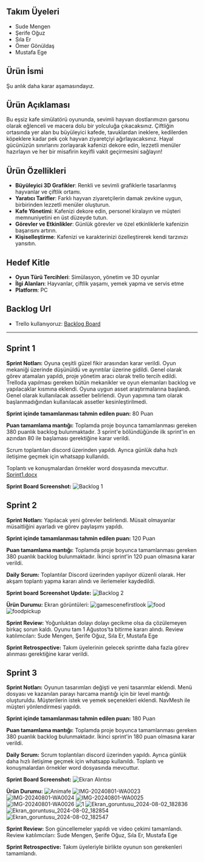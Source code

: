 ## Takım Üyeleri
- Sude Mengen
- Şerife Oğuz
- Sıla Er 
- Ömer Gönüldaş
- Mustafa Ege

## Ürün İsmi
Şu anlık daha karar aşamasındayız.
 
## Ürün Açıklaması
Bu eşsiz kafe simülatörü oyununda, sevimli hayvan dostlarımızın garsonu olarak eğlenceli ve macera dolu bir yolculuğa çıkacaksınız. Çiftliğin ortasında yer alan bu büyüleyici kafede, tavuklardan ineklere, kedilerden köpeklere kadar pek çok hayvan ziyaretçiyi ağırlayacaksınız. Hayal gücünüzün sınırlarını zorlayarak kafenizi dekore edin, lezzetli menüler hazırlayın ve her bir misafirin keyifli vakit geçirmesini sağlayın!

## Ürün Özellikleri
- **Büyüleyici 3D Grafikler**: Renkli ve sevimli grafiklerle tasarlanmış hayvanlar ve çiftlik ortamı.
- **Yaratıcı Tarifler**: Farklı hayvan ziyaretçilerin damak zevkine uygun, birbirinden lezzetli menüler oluşturun.
- **Kafe Yönetimi**: Kafenizi dekore edin, personel kiralayın ve müşteri memnuniyetini en üst düzeyde tutun.
- **Görevler ve Etkinlikler**: Günlük görevler ve özel etkinliklerle kafenizin başarısını artırın.
- **Kişiselleştirme**: Kafenizi ve karakterinizi özelleştirerek kendi tarzınızı yansıtın.

## Hedef Kitle
- **Oyun Türü Tercihleri**: Simülasyon, yönetim ve 3D oyunlar
- **İlgi Alanları**: Hayvanlar, çiftlik yaşamı, yemek yapma ve servis etme
- **Platform**: PC

## Backlog Url
- Trello kullanıyoruz:
[Backlog Board](https://trello.com/invite/b/34ftw9i6/ATTI845e1ede9058be7446d36330a8c0499a73376994/grup-110)
---
## Sprint 1
**Sprint Notları:** Oyuna çeşitli güzel fikir arasından karar verildi. Oyun mekaniği üzerinde düşünüldü ve ayrıntılar üzerine gidildi.
Genel olarak görev atamaları yapıldı, proje yönetim aracı olarak trello tercih edildi. Trelloda yapılması gereken bütün mekanikler ve oyun elemanları backlog ve yapılacaklar kısmına eklendi. 
Oyuna uygun asset araştırmalarına başlandı. Genel olarak kullanılacak assetler belirlendi. Oyun yapımına tam olarak başlanmadığından kullanılacak assetler kesinleştirilmedi.

**Sprint içinde tamamlanması tahmin edilen puan:** 80 Puan

**Puan tamamlama mantığı:** Toplamda proje boyunca tamamlanması gereken 380 puanlık backlog bulunmaktadır. 3 sprint'e bölündüğünde ilk sprint'in en azından 80 ile başlaması gerektiğine karar verildi.

Scrum toplantıları discord üzerinden yapıldı. Ayrıca günlük daha hızlı iletişime geçmek için whatsapp kullanıldı.

Toplantı ve konuşmalardan örnekler word dosyasında mevcuttur. [Sprint1.docx](https://github.com/user-attachments/files/16182603/sprint1.docx)

**Sprint Board Screenshot:**
![Backlog 1](https://github.com/mustafa-ege/GoogleOUA-Bootcamp-Grup110/blob/main/ProjectManagementDocuments/backlog1.png) 

## Sprint 2
**Sprint Notları:** Yapılacak yeni görevler belirlendi. Müsait olmayanlar müsaitliğini ayarladı ve görev paylaşımı yapıldı.

**Sprint içinde tamamlanması tahmin edilen puan:** 120 Puan

**Puan tamamlama mantığı:** Toplamda proje boyunca tamamlanması gereken 380 puanlık backlog bulunmaktadır. İkinci sprint'in 120 puan olmasına karar verildi.

**Daily Scrum:** Toplantılar Discord üzerinden yapılıyor düzenli olarak. Her akşam toplantı yapma kararı alındı ve ilerlemeler kaydedildi.

**Sprint board Screenshot Update:**
![Backlog 2](https://github.com/mustafa-ege/GoogleOUA-Bootcamp-Grup110/blob/main/ProjectManagementDocuments/backlog2.png) 

**Ürün Durumu:** Ekran görüntüleri:
![gamescenefirstlook](https://github.com/mustafa-ege/GoogleOUA-Bootcamp-Grup110/blob/main/ProjectManagementDocuments/gamescenefirstlook.png) 
![food](https://github.com/mustafa-ege/GoogleOUA-Bootcamp-Grup110/blob/main/ProjectManagementDocuments/foodspawn.png) 
![foodpickup](https://github.com/mustafa-ege/GoogleOUA-Bootcamp-Grup110/blob/main/ProjectManagementDocuments/foodpickup.png) 

**Sprint Review:** Yoğunluktan dolayı dolayı gecikme olsa da çözülemeyen birkaç sorun kaldı. Oyunu tam 1 Ağustos’ta bitirme kararı alındı. Review katılımcıları: Sude Mengen, Şerife Oğuz, Sıla Er, Mustafa Ege

**Sprint Retrospective:** Takım üyelerinin gelecek sprintte daha fazla görev alınması gerektiğine karar verildi.

## Sprint 3
**Sprint Notları:** Oyunun tasarımları değişti ve yeni tasarımlar eklendi. Menü dosyası ve kazanılan parayı harcama mantığı için bir level mantığı oluşturuldu. Müşterilerin istek ve yemek seçenekleri eklendi. NavMesh ile müşteri yönlendirmesi yapıldı.

**Sprint içinde tamamlanması tahmin edilen puan:** 180 Puan

**Puan tamamlama mantığı:** Toplamda proje boyunca tamamlanması gereken 380 puanlık backlog bulunmaktadır. İkinci sprint'in 180 puan olmasına karar verildi.

**Daily Scrum:** Scrum toplantıları discord üzerinden yapıldı. Ayrıca günlük daha hızlı iletişime geçmek için whatsapp kullanıldı. Toplantı ve konuşmalardan örnekler word dosyasında mevcuttur.

**Sprint Board Screenshot:**
![Ekran Alıntısı](https://github.com/user-attachments/assets/16f1b6b7-65b1-4e15-a671-2ac7446ef14f)

**Ürün Durumu:**
![Animafe](https://github.com/user-attachments/assets/349976d7-675f-48d5-aa3f-a46045b3a201)
![IMG-20240801-WA0023](https://github.com/user-attachments/assets/a7c0d5bc-ad6f-4d48-ba8c-0ba46ec86367)
![IMG-20240801-WA0024](https://github.com/user-attachments/assets/117674ca-8f30-419f-b14b-aa917a910dc2)
![IMG-20240801-WA0025](https://github.com/user-attachments/assets/3ef480cf-6238-453b-963b-dd9534970ffa)
![IMG-20240801-WA0026](https://github.com/user-attachments/assets/a00792af-5b33-4504-967f-10825a088a79)
![1](https://github.com/user-attachments/assets/6b842ac0-6acc-42bb-bac7-03006cf3af8d)
![Ekran_goruntusu_2024-08-02_182836](https://github.com/user-attachments/assets/084bc3b5-fceb-4c2b-9abc-7b573ed5bcc5)
![Ekran_goruntusu_2024-08-02_182854](https://github.com/user-attachments/assets/1a268b15-e9dd-40ad-9074-d333343a5e4c)
![Ekran_goruntusu_2024-08-02_182547](https://github.com/user-attachments/assets/67bfb2b0-7e9f-4881-8777-51e2d1c46d70)

**Sprint Review:** Son güncellemeler yapıldı ve video çekimi tamamlandı. Review katılımcıları: Sude Mengen, Şerife Oğuz, Sıla Er, Mustafa Ege

**Sprint Retrospective:** Takım üyeleriyle birlikte oyunun son gerekenleri tamamlandı.

